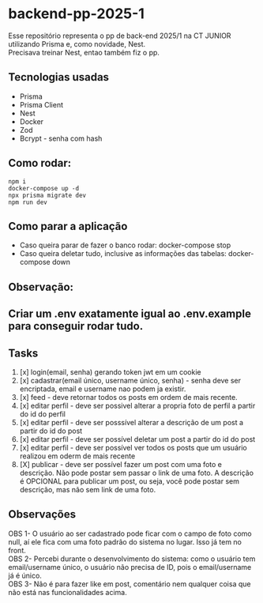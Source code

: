 # backend-pp-2025-1
Esse repositório representa o pp de back-end 2025/1 na CT JUNIOR utilizando Prisma e, como novidade, Nest.<br/>
Precisava treinar Nest, entao também fiz o pp.
## Tecnologias usadas
+ Prisma
+ Prisma Client
+ Nest
+ Docker
+ Zod
+ Bcrypt - senha com hash
## Como rodar:
```
npm i
docker-compose up -d
npx prisma migrate dev
npm run dev
```
## Como parar a aplicação
+ Caso queira parar de fazer o banco rodar: docker-compose stop
+ Caso queira deletar tudo, inclusive as informações das tabelas: docker-compose down
## Observação:
Criar um .env exatamente igual ao .env.example para conseguir rodar tudo.
---
## Tasks
1. [x] login(email, senha) gerando token jwt em um cookie<br>
1. [x] cadastrar(email único, username único, senha) - senha deve ser encriptada, email e username nao podem ja existir.<br>
1. [x] feed - deve retornar todos os posts em ordem de mais recente.<br>
1. [x] editar perfil - deve ser possivel alterar a propria foto de perfil a partir do id do perfil<br>
1. [x] editar perfil - deve ser posssível alterar a descrição de um post a partir do id do post<br>
1. [x] editar perfil - deve ser possível deletar um post a partir do id do post<br>
1. [x] editar perfil - deve ser possível ver todos os posts que um usuário realizou em oderm de mais recente<br>
1. [X] publicar - deve ser possível fazer um post com uma foto e descrição. Não pode postar sem passar o link de uma foto. A descrição é OPCIONAL para publicar um post, ou seja, você pode postar sem descrição, mas não sem link de uma foto.<br>
## Observações
OBS 1- O usuário ao ser cadastrado pode ficar com o campo de foto como null, aí ele fica com uma foto padrão do sistema no lugar. Isso já tem no front.<br>
OBS 2- Percebi durante o desenvolvimento do sistema: como o usuário tem email/username único, o usuário não precisa de ID, pois o email/username já é único.<br>
OBS 3- Não é para fazer like em post, comentário nem qualquer coisa que não está nas funcionalidades acima.<br>